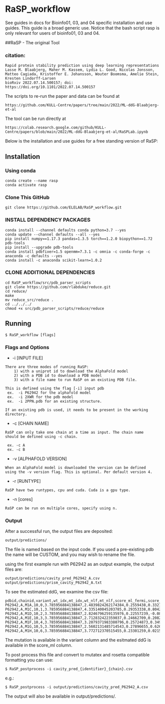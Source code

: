 # RaSP_workflow
See guides in docs for Bioinfo01, 03, and 04 specific installation and use guides.
This guide is a broad generic use. 
Notice that the bash script rasp is only relevant for users of 
bioinfo01, 03 and 04.

##RaSP - The original Tool

### citation:
```
Rapid protein stability prediction using deep learning representations
Lasse M. Blaabjerg, Maher M. Kassem, Lydia L. Good, Nicolas Jonsson, Matteo Cagiada, Kristoffer E. Johansson, Wouter Boomsma, Amelie Stein, Kresten Lindorff-Larsen
bioRxiv 2022.07.14.500157; doi: https://doi.org/10.1101/2022.07.14.500157 
```
The scripts to re-run the paper and data can be found at
```
https://github.com/KULL-Centre/papers/tree/main/2022/ML-ddG-Blaabjerg-et-al
```
The tool can be run directly at
```
https://colab.research.google.com/github/KULL-Centre/papers/blob/main/2022/ML-ddG-Blaabjerg-et-al/RaSPLab.ipynb
```

Below is the installation and use guides for a free standing version of RaSP:

## Installation

### Using conda 

```
conda create --name rasp
conda activate rasp
```
### Clone This GitHub

```
git clone https://github.com/ELELAB/RaSP_workflow.git
```

### INSTALL DEPENDENCY PACKAGES
```
conda install --channel defaults conda python=3.7 --yes
conda update --channel defaults --all --yes
pip install numpy==1.17.3 pandas=1.3.5 torch==1.2.0 biopython==1.72 pdb-tools
pip install --upgrade pdb-tools
conda install pdbfixer=1.5 openmm=7.3.1 -c omnia -c conda-forge -c anaconda -c defaults --yes
conda install -c anaconda scikit-learn=1.0.2
```

### CLONE ADDITIONAL DEPENDENCIES
```
cd RaSP_workflow/src/pdb_parser_scripts
git clone https://github.com/rlabduke/reduce.git
cd reduce/
make
mv reduce_src/reduce .
cd ../../../
chmod +x src/pdb_parser_scripts/reduce/reduce

```

## Running
```
$ RaSP_workflow [flags]
```

### Flags and Options
* -i [INPUT FILE]

```
There are three modes of running RaSP:
	1) with a uniprot id to download the AlphaFold model
	2) with a PDB id to download a PDB model
	3) with a file name to run RaSP on an existing PDB file.

This is defined using the flag [-i] input pdb
 ex.  -i P62942 for the alphafold model
 ex.  -i 2XWR for the pdb model
 ex.  -i 2PPN.pdb for an existing structure. 

If an existing pdb is used, it needs to be present in the working directory.

```

* -c [CHAIN NAME]

```
RaSP can only take one chain at a time as input. The chain name 
should be defined using -c chain. 

 ex. -c A
 ex. -c B
```

* -v [ALPHAFOLD VERSION] 

```
When an AlphaFold model is downloaded the version can be defined 
using the -v version flag. This is optional. Per default version 4. 
```

* -r [RUNTYPE]

```
RaSP have two runtypes, cpu and cuda. Cuda is a gpu type. 

```
* -n [cores]

```
RaSP can be run on multiple cores, specify using n.

```

### Output

After a successful run, the output files are deposited: 

```
output/predictions/
```

The file is named based on the input code. If you used a pre-existing pdb
the name will be CUSTOM, and you may wish to rename the file. 

using the first example run with P62942 as an output example,
the output files are: 

```
output/predictions/cavity_pred_P62942_A.csv  
output/predictions/prism_cavity_P62942_A.txt 
```

To see the estimated ddG, we examine the csv file: 
```
pdbid,chainid,variant,wt_idx,mt_idx,wt_nlf,mt_nlf,score_ml_fermi,score_ml,pos,wt_AA,mt_AA,wt
P62942,A,M1A,10,0,3.785956884138847,2.4839824262174384,0.2559438,0.33210336415230135,1,M,A,M
P62942,A,M1C,10,1,3.785956884138847,4.335140045203785,0.29353338,0.8042885819152235,1,M,C,M
P62942,A,M1D,10,2,3.785956884138847,2.8246796259135976,0.22557239,-0.08370761983215846,1,M,D,M
P62942,A,M1E,10,3,3.785956884138847,2.712832422359037,0.24662709,0.2082927845099386,1,M,E,M
P62942,A,M1F,10,4,3.785956884138847,3.2079371983380796,0.25724873,0.34920552719755193,1,M,F,M
P62942,A,M1G,10,5,3.785956884138847,2.5602131485714543,0.27896655,0.6260158311485233,1,M,G,M
P62942,A,M1H,10,6,3.785956884138847,3.772712370515455,0.23301259,0.02155520521038179,1,M,H,M
```

The mutation is available in the variant column and the esitmated ddG is available in the score_ml column. 

To post process this file and convert to mutatex and rosetta compatible formatting you can use: 

```
$ RaSP_postprocess -i cavity_pred_{identifier}_{chain}.csv
```
e.g.:

```
$ RaSP_postprocess -i output/predictions/cavity_pred_P62942_A.csv
```
The output will also be available in output/predictions/.

